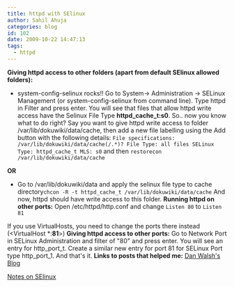 ```yaml
---
title: httpd with SElinux
author: Sahil Ahuja
categories: blog
id: 102
date: 2009-10-22 14:47:13
tags:
  - httpd
---
```


**Giving httpd access to other folders (apart from default SElinux allowed folders):**

*   system-config-selinux rocks!!
Go to System-&gt; Administration -&gt; SELinux Management (or system-config-selinux from command line).
Type httpd in Filter and press enter. You will see that files that allow httpd write access have the Selinux File Type **httpd_cache_t:s0**. So.. now you know what to do right? Say you want to give httpd write access to folder /var/lib/dokuwiki/data/cache, then add a new file labelling using the Add button with the following details:
`File specifications: /var/lib/dokuwiki/data/cache(/.*)?
File Type: all files
SELinux Type: httpd_cache_t
MLS: s0`
and then
`restorecon /var/lib/dokuwiki/data/cache`

**OR**

*   Go to /var/lib/dokuwiki/data and apply the selinux file type to cache directory`chcon -R -t httpd_cache_t /var/lib/dokuwiki/data/cache`
And now, httpd should have write access to this folder.
**Running httpd on other ports:**
Open /etc/httpd/http.conf and change
`Listen 80`
to
`Listen 81`

If you use VirtualHosts, you need to change the ports there instead (&lt;VirtualHost *:**81**&gt;)
**Giving httpd access to other ports:**
Go to Network Port in SELinux Administration and filter of "80" and press enter. You will see an entry for http_port_t. Create a similar new entry for port 81 for SELinux Port type http_port_1.
And that's it.
**Links to posts that helped me:**
[Dan Walsh's Blog](http://danwalsh.livejournal.com/9275.html)

[Notes on SElinux](http://equivocation.org/node/11)
